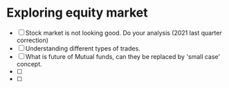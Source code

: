 # Exploring equity market

- [ ] Stock market is not looking good. Do your analysis (2021 last quarter correction)
- [ ] Understanding different types of trades.
- [ ] What is future of Mutual funds, can they be replaced by 'small case' concept.
- [ ] 
- [ ]

